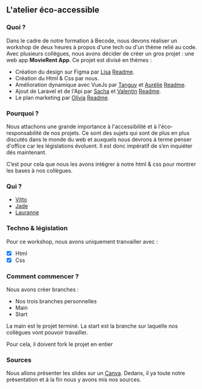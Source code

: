 ## L'atelier éco-accessible

### Quoi ?

Dans le cadre de notre formation à Becode, nous devons réaliser un workshop de deux heures à propos d'une tech ou d'un thème relié au code. Avec plusieurs collègues, nous avons décider de créer un gros projet : une web app **MovieRent App**. Ce projet est divisé en thèmes :

- Création du design sur Figma par [Lisa](https://github.com/lilouMazzarisi) [Readme](https://github.com/lilouMazzarisi/Workshop_Intro-to-figma).
- Création du Html & Css par nous.
- Amélioration dynamique avec VueJs par [Tanguy](https://github.com/TanguyC0) et [Aurélie](https://github.com/Elhya13) [Readme](https://github.com/TanguyC0/workshop-Vue.js).
- Ajout de Laravel et de l'Api par [Sacha](https://github.com/sachajeunejean) et [Valentin](https://github.com/GeorisVal) [Readme](https://github.com/GeorisVal/workshop-api-laravel).
- Le plan marketing par [Olivia](https://github.com/OliviaDemaret) [Readme]().

### Pourquoi ?

Nous attachons une grande importance à l'accessibilité et à l'éco-responsabilité de nos projets.
Ce sont des sujets qui sont de plus en plus discutés dans le monde du web et auxquels nous devrons à terme penser d'office car les législations évoluent. Il est donc impératif de s’en inquiéter dés maintenant.

C’est pour cela que nous les avons intégrer à notre html & css pour montrer les bases à nos collègues.

### Qui ?

- [Vitto](https://github.com/Vittoria-P)
- [Jade](https://github.com/TreshMiralissa)
- [Lauranne](https://github.com/l4ur4nn3)

### Techno & législation

Pour ce workshop, nous avons uniquement tranvailler avec :

- [x] Html
- [x] Css

### Comment commencer ?

Nous avons créer branches :

- Nos trois branches personnelles
- Main
- Start

La main est le projet terminé.
La start est la branche sur laquelle nos collègues vont pouvoir travailler.

Pour cela, il doivent fork le projet en entier

### Sources

Nous allons présenter les slides sur un [Canva](https://www.canva.com/design/DAFd0HD3x28/QUDA8CYm9itNVrHnFwFFSA/view?utm_content=DAFd0HD3x28&utm_campaign=designshare&utm_medium=link&utm_source=publishsharelink). Dedans, il ya toute notre présentation et à la fin nous y avons mis nos sources.
